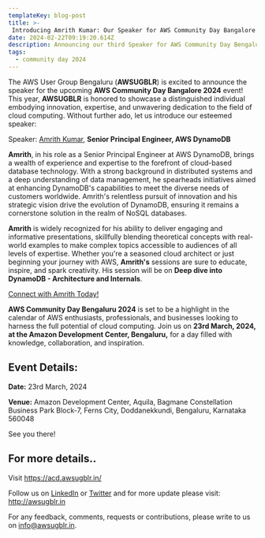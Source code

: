 ```yaml
---
templateKey: blog-post
title: >-
 Introducing Amrith Kumar: Our Speaker for AWS Community Day Bangalore 2024!
date: 2024-02-22T09:19:20.614Z
description: Announcing our third Speaker for AWS Community Day Bengaluru 2024.
tags:
  - community day 2024
---
```


The AWS User Group Bengaluru (**AWSUGBLR**) is excited to announce the speaker for the upcoming **AWS Community Day Bangalore 2024** event! This year, **AWSUGBLR** is honored to showcase a distinguished individual embodying innovation, expertise, and unwavering dedication to the field of cloud computing. Without further ado, let us introduce our esteemed speaker:

Speaker: [Amrith Kumar](https://www.linkedin.com/in/amrith/), **Senior Principal Engineer, AWS DynamoDB**

**Amrith**, in his role as a Senior Principal Engineer at AWS DynamoDB, brings a wealth of experience and expertise to the forefront of cloud-based database technology. With a strong background in distributed systems and a deep understanding of data management, he spearheads initiatives aimed at enhancing DynamoDB's capabilities to meet the diverse needs of customers worldwide. Amrith's relentless pursuit of innovation and his strategic vision drive the evolution of DynamoDB, ensuring it remains a cornerstone solution in the realm of NoSQL databases.

**Amrith** is widely recognized for his ability to deliver engaging and informative presentations, skillfully blending theoretical concepts with real-world examples to make complex topics accessible to audiences of all levels of expertise. Whether you're a seasoned cloud architect or just beginning your journey with AWS, **Amrith's** sessions are sure to educate, inspire, and spark creativity. His session will be on **Deep dive into DynamoDB - Architecture and Internals**.

[Connect with Amrith Today!](https://www.linkedin.com/in/amrith/)

**AWS Community Day Bengaluru 2024** is set to be a highlight in the calendar of AWS enthusiasts, professionals, and businesses looking to harness the full potential of cloud computing. Join us on **23rd March, 2024, at the Amazon Development Center, Bengaluru,** for a day filled with knowledge, collaboration, and inspiration.

## Event Details:

**Date:** 23rd March, 2024

**Venue:** Amazon Development Center, Aquila, Bagmane Constellation Business Park Block-7, Ferns City, Doddanekkundi, Bengaluru, Karnataka 560048

See you there!

## For more details..

Visit  <https://acd.awsugblr.in/>

Follow us on [LinkedIn](https://www.linkedin.com/in/awsugblr/) or [Twitter](https://twitter.com/awsugblr) and for more update please visit: <http://awsugblr.in>

For any feedback, comments, requests or contributions, please write to us on [info@awsugblr.in](<mailto: info@awsugblr.in>).